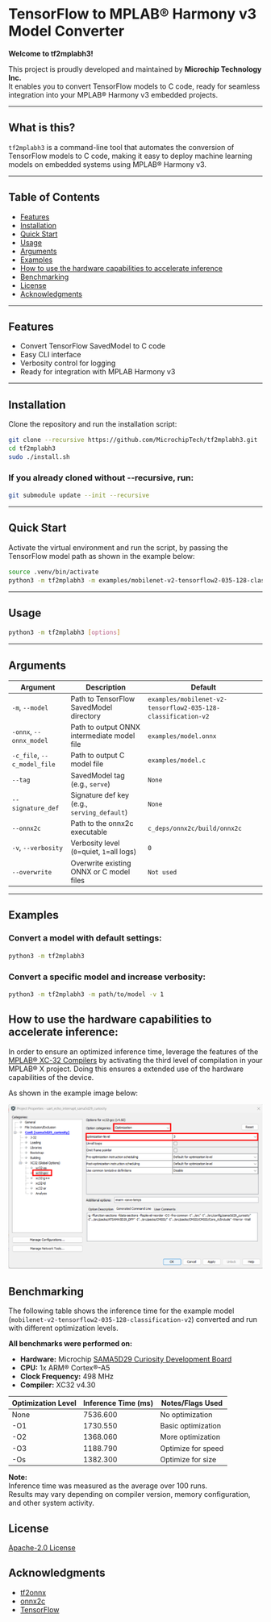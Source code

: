 #  TensorFlow to MPLAB® Harmony v3 Model Converter

**Welcome to tf2mplabh3!**

This project is proudly developed and maintained by **Microchip Technology Inc.**  
It enables you to convert TensorFlow models to C code, ready for seamless integration into your MPLAB® Harmony v3 embedded projects.

---

## What is this?

`tf2mplabh3` is a command-line tool that automates the conversion of TensorFlow models to C code, making it easy to deploy machine learning models on embedded systems using MPLAB® Harmony v3.

---


## Table of Contents

- [Features](#features)
- [Installation](#installation)
- [Quick Start](#quick-start)
- [Usage](#usage)
- [Arguments](#arguments)
- [Examples](#examples)
- [How to use the hardware capabilities to accelerate inference](#how-to-use-the-hardware-capabilities-to-accelerate-inference)
- [Benchmarking](#benchmarking)
- [License](#license)
- [Acknowledgments](#acknowledgments)

---

## Features

- Convert TensorFlow SavedModel to C code
- Easy CLI interface
- Verbosity control for logging
- Ready for integration with MPLAB Harmony v3

---

## Installation
Clone the repository and run the installation script:
```bash
git clone --recursive https://github.com/MicrochipTech/tf2mplabh3.git
cd tf2mplabh3
sudo ./install.sh
```
### If you already cloned without --recursive, run:
```bash
git submodule update --init --recursive
```
---

## Quick Start
Activate the virtual environment and run the script, by passing the TensorFlow model path as shown in the example below:
```bash
source .venv/bin/activate
python3 -m tf2mplabh3 -m examples/mobilenet-v2-tensorflow2-035-128-classification-v2
```
---

## Usage
```bash
python3 -m tf2mplabh3 [options]
```
---

## Arguments

| Argument                    | Description                                 | Default                                                       |
|-----------------------------|---------------------------------------------|---------------------------------------------------------------|
| `-m`, `--model`             | Path to TensorFlow SavedModel directory     | `examples/mobilenet-v2-tensorflow2-035-128-classification-v2` |
| `-onnx`, `--onnx_model`     | Path to output ONNX intermediate model file | `examples/model.onnx`                                         |
| `-c_file`, `--c_model_file` | Path to output C model file                 | `examples/model.c`                                            |
| `--tag`                     | SavedModel tag (e.g., `serve`)              | `None`                                                        |
| `--signature_def`           | Signature def key (e.g., `serving_default`) | `None`                                                        |
| `--onnx2c`                  | Path to the onnx2c executable               | `c_deps/onnx2c/build/onnx2c`                                  |
| `-v`, `--verbosity`         | Verbosity level (`0`=quiet, `1`=all logs)   | `0`                                                           |
| `--overwrite`               | Overwrite existing ONNX or C model files    | `Not used`                                                    |

---
## Examples

### Convert a model with default settings:
```bash
python3 -m tf2mplabh3
```
### Convert a specific model and increase verbosity:
```bash
python3 -m tf2mplabh3 -m path/to/model -v 1
```
## How to use the hardware capabilities to accelerate inference:

In order to ensure an optimized inference time, leverage the features of the [MPLAB® XC-32 Compilers](https://www.microchip.com/en-us/tools-resources/develop/mplab-xc-compilers)
by activating the third level of compilation in your MPLAB® X project. Doing this ensures a extended use of the hardware capabilities of the 
device.

As shown in the example image below:

![MPLAB Screenshot](doc/O3_level_example.png)

## Benchmarking

The following table shows the inference time for the example model (`mobilenet-v2-tensorflow2-035-128-classification-v2`) converted and run with different optimization levels.

**All benchmarks were performed on:**

- **Hardware:** Microchip [SAMA5D29 Curiosity Development  Board](https://www.microchip.com/en-us/development-tool/ev07r15a)
- **CPU:** 1x ARM® Cortex®-A5
- **Clock Frequency:** 498 MHz
- **Compiler:** XC32 v4.30

| Optimization Level | Inference Time (ms) | Notes/Flags Used   |
|--------------------|---------------------|--------------------|
| None               | 7536.600            | No optimization    |
| -O1                | 1730.550            | Basic optimization |
| -O2                | 1368.060            | More optimization  |
| -O3                | 1188.790            | Optimize for speed |
| -Os                | 1382.300            | Optimize for size  |

**Note:**  
Inference time was measured as the average over 100 runs.  
Results may vary depending on compiler version, memory configuration, and other system activity.

## License

[Apache-2.0 License](LICENSE)

## Acknowledgments

- [tf2onnx](https://github.com/onnx/tensorflow-onnx)
- [onnx2c](https://github.com/kraiskil/onnx2c)
- [TensorFlow](https://www.tensorflow.org/)